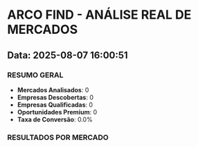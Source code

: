 # ARCO FIND - ANÁLISE REAL DE MERCADOS
## Data: 2025-08-07 16:00:51

### RESUMO GERAL
- **Mercados Analisados**: 0
- **Empresas Descobertas**: 0
- **Empresas Qualificadas**: 0
- **Oportunidades Premium**: 0
- **Taxa de Conversão**: 0.0%

### RESULTADOS POR MERCADO
